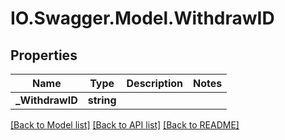 # IO.Swagger.Model.WithdrawID
## Properties

Name | Type | Description | Notes
------------ | ------------- | ------------- | -------------
**_WithdrawID** | **string** |  | 

[[Back to Model list]](../README.md#documentation-for-models) [[Back to API list]](../README.md#documentation-for-api-endpoints) [[Back to README]](../README.md)

